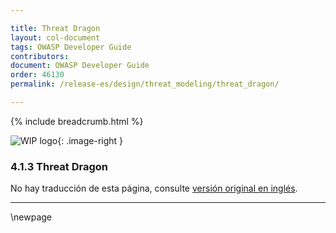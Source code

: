```yaml
---

title: Threat Dragon
layout: col-document
tags: OWASP Developer Guide
contributors:
document: OWASP Developer Guide
order: 46130
permalink: /release-es/design/threat_modeling/threat_dragon/

---
```


{% include breadcrumb.html %}

<style type="text/css">
.image-right {
  height: 180px;
  display: block;
  margin-left: auto;
  margin-right: auto;
  float: right;
}
</style>

![WIP logo](../../../assets/images/dg_wip.png "Work in progress"){: .image-right }

### 4.1.3 Threat Dragon

No hay traducción de esta página, consulte [versión original en inglés][release060103].

----

[release060103]: https://github.com/OWASP/www-project-developer-guide/blob/main/release/06-design/01-threat-modeling/03-threat-dragon.md

\newpage
